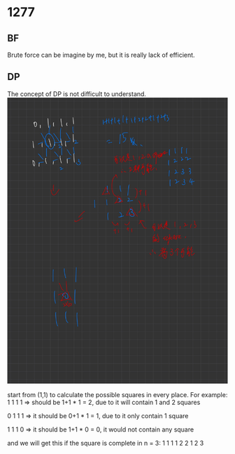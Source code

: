 # 1277

## BF
Brute force can be imagine by me, but it is really lack of efficient.

## DP
The concept of DP is not difficult to understand.
![alt text](<Draft Book-123.jpg>)

start from (1,1) to calculate the possible squares in every place.
For example:
1 1
1 1 => should be 1+1 * 1 = 2, due to it will contain 1 and 2 squares

0 1
1 1 => it should be 0+1 * 1 = 1, due to it only contain 1 square

1 1
1 0 => it should be 1+1 * 0 = 0, it would not contain any square

and we will get this if the square is complete in n = 3:
1 1 1
1 2 2
1 2 3